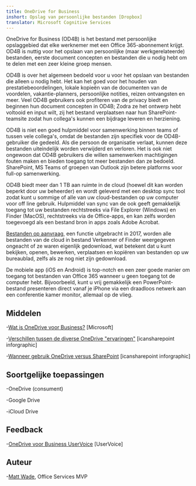 ```yaml
---
title: OneDrive for Business
inshort: Opslag van persoonlijke bestanden [Dropbox]
translator: Microsoft Cognitive Services
---
```



OneDrive for Business (OD4B) is het bestand met persoonlijke opslaggebied dat elke werknemer met een Office 365-abonnement krijgt. OD4B is nuttig voor het opslaan van persoonlijke (maar werkgerelateerde) bestanden, eerste document concepten en bestanden die u nodig hebt om te delen met een zeer kleine groep mensen.

OD4B is over het algemeen bedoeld voor u voor het opslaan van bestanden die alleen u nodig hebt. Het kan het goed voor het houden van prestatiebeoordelingen, lokale kopieën van de documenten van de voordelen, vakantie-planners, persoonlijke notities, reizen ontvangsten en meer. Veel OD4B gebruikers ook profiteren van de privacy biedt en beginnen hun document concepten in OD4B; Zodra ze het ontwerp hebt voltooid en input wilt, zij het bestand verplaatsen naar hun SharePoint-teamsite zodat hun collega's kunnen een bijdrage leveren en herziening.

OD4B is niet een goed hulpmiddel voor samenwerking binnen teams of tussen vele collega's, omdat de bestanden zijn specifiek voor de OD4B-gebruiker die gedeeld. Als die persoon de organisatie verlaat, kunnen deze bestanden uiteindelijk worden verwijderd en verloren. Het is ook niet ongewoon dat OD4B gebruikers die willen samenwerken machtigingen fouten maken en bieden toegang tot meer bestanden dan ze bedoeld. SharePoint, MS Teams of groepen van Outlook zijn betere platforms voor full-op samenwerking.

OD4B biedt meer dan 1 TB aan ruimte in de cloud (hoewel dit kan worden beperkt door uw beheerder) en wordt geleverd met een desktop sync tool zodat kunt u sommige of alle van uw cloud-bestanden op uw computer voor off line gebruik. Hulpmiddel van sync van de ook geeft gemakkelijk toegang tot uw bestanden rechtstreeks via File Explorer (Windows) en Finder (MacOS), rechtstreeks via de Office-apps, en kan zelfs worden toegevoegd als een bestand bron in apps zoals Adobe Acrobat. 

[Bestanden op aanvraag](https://blogs.office.com/en-us/2017/05/11/introducing-onedrive-files-on-demand-and-additional-features-making-it-easier-to-access-and-share-files/), een functie uitgebracht in 2017, worden alle bestanden van de cloud in bestand Verkenner of Finder weergegeven ongeacht of ze waren eigenlijk gedownload, wat betekent dat u kunt bekijken, openen, bewerken, verplaatsen en kopiëren van bestanden op uw bureaublad, zelfs als ze nog niet zijn gedownload.

De mobiele app (iOS en Android) is top-notch en een zeer goede manier om toegang tot bestanden van Office 365 wanneer u geen toegang tot de computer hebt. Bijvoorbeeld, kunt u vrij gemakkelijk een PowerPoint-bestand presenteren direct vanaf je iPhone via een draadloos netwerk aan een conferentie kamer monitor, allemaal op de vlieg.

Middelen
---------

-[Wat is OneDrive voor
    Business?](https://support.office.com/en-us/article/What-is-OneDrive-for-Business-187f90af-056f-47c0-9656-cc0ddca7fdc2)
    \[Microsoft\]

-[Verschillen tussen de diverse OneDrive
    "ervaringen"](http://icsh.pt/OneDriveTree) \[icansharepoint
    inforgraphic\]

-[Wanneer gebruik OneDrive versus SharePoint](http://icsh.pt/DocCircleOfLife) \[icansharepoint
    inforgraphic\]

Soortgelijke toepassingen
--------------------

-OneDrive (consument)

-Google Drive

-iCloud Drive

Feedback
---------

-[OneDrive voor Business UserVoice](https://onedrive.uservoice.com/forums/262982-onedrive/category/86090-onedrive-for-business)
    \[UserVoice\]

Auteur
---------

-[Matt Wade](https://www.linkedin.com/in/thatmattwade/), Office Services MVP

